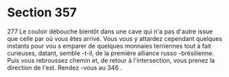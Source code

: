 # Section 357

277
Le couloir débouche bientôt dans une cave qui n'a pas d'autre
issue que celle par où vous êtes arrivé. Vous vous y attardez
cependant quelques instants pour vou s emparer de quelques
monnaies terriennes tout à fait curieuses, datant, semble -t-il, de
la première alliance russo -brésilienne. Puis vous rebroussez
chemin et, de retour à l'intersection, vous prenez la direction de
l'est. Rendez -vous au 346 .